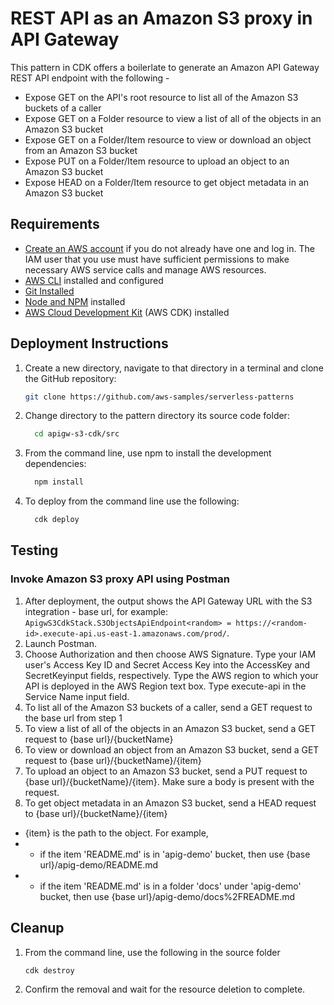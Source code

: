 # REST API as an Amazon S3 proxy in API Gateway

This pattern in CDK offers a boilerlate to generate an Amazon API Gateway REST API endpoint with the following -
* Expose GET on the API's root resource to list all of the Amazon S3 buckets of a caller
* Expose GET on a Folder resource to view a list of all of the objects in an Amazon S3 bucket
* Expose GET on a Folder/Item resource to view or download an object from an Amazon S3 bucket
* Expose PUT on a Folder/Item resource to upload an object to an Amazon S3 bucket
* Expose HEAD on a Folder/Item resource to get object metadata in an Amazon S3 bucket 

## Requirements

* [Create an AWS account](https://portal.aws.amazon.com/gp/aws/developer/registration/index.html) if you do not already have one and log in. The IAM user that you use must have sufficient permissions to make necessary AWS service calls and manage AWS resources.
* [AWS CLI](https://docs.aws.amazon.com/cli/latest/userguide/install-cliv2.html) installed and configured
* [Git Installed](https://git-scm.com/book/en/v2/Getting-Started-Installing-Git)
* [Node and NPM](https://nodejs.org/en/download/) installed
* [AWS Cloud Development Kit](https://docs.aws.amazon.com/cdk/latest/guide/cli.html) (AWS CDK) installed

## Deployment Instructions

1. Create a new directory, navigate to that directory in a terminal and clone the GitHub repository:
    ```bash
    git clone https://github.com/aws-samples/serverless-patterns
    ```
2. Change directory to the pattern directory its source code folder:
    ```bash
      cd apigw-s3-cdk/src
    ```
3. From the command line, use npm to install the development dependencies:
    ```bash
      npm install
    ```
4. To deploy from the command line use the following:
    ```bash
      cdk deploy
    ```

## Testing

### Invoke Amazon S3 proxy API using Postman

1. After deployment, the output shows the API Gateway URL with the S3 integration - base url, for example: ```ApigwS3CdkStack.S3ObjectsApiEndpoint<random> = https://<random-id>.execute-api.us-east-1.amazonaws.com/prod/```.
2. Launch Postman.
3. Choose Authorization and then choose AWS Signature. Type your IAM user's Access Key ID and Secret Access Key into the AccessKey and SecretKeyinput fields, respectively. Type the AWS region to which your API is deployed in the AWS Region text box. Type execute-api in the Service Name input field. 
4. To list all of the Amazon S3 buckets of a caller, send a GET request to the base url from step 1
5. To view a list of all of the objects in an Amazon S3 bucket, send a GET request to {base url}/{bucketName}
6. To view or download an object from an Amazon S3 bucket, send a GET request to {base url}/{bucketName}/{item}
7. To upload an object to an Amazon S3 bucket, send a PUT request to {base url}/{bucketName}/{item}. Make sure a body is present with the request.
8. To get object metadata in an Amazon S3 bucket,  send a HEAD request to {base url}/{bucketName}/{item}
* {item} is the path to the object. For example, 
* * if the item 'README.md' is in 'apig-demo' bucket, then use {base url}/apig-demo/README.md
* * if the item 'README.md' is in a folder 'docs' under 'apig-demo' bucket, then use {base url}/apig-demo/docs%2FREADME.md 

## Cleanup
 
1. From the command line, use the following in the source folder
    ```bash
    cdk destroy
    ```
2. Confirm the removal and wait for the resource deletion to complete.
